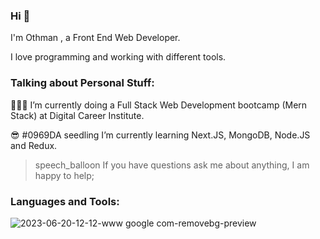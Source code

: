 ### Hi 👋
I'm Othman , a Front End Web Developer.

I love programming and working with different tools.



### Talking about Personal Stuff:

👨🏽‍💻 I’m currently doing a Full Stack Web Development bootcamp (Mern Stack) at Digital Career Institute.

:sunglasses: #0969DA seedling I’m currently learning Next.JS, MongoDB, Node.JS and Redux.

> speech_balloon If you have questions ask me about anything, I am happy to help;


### Languages and Tools:

![2023-06-20-12-12-www google com-removebg-preview](https://github.com/othman922/othman922/assets/104653892/baffe0f9-7c43-4524-8428-54e1a0a7d8a7)





